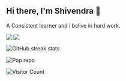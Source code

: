 ## Hi there, I'm Shivendra 👋
A Consistent learner and i belive in hard work.


<img src='https://github-readme-stats.vercel.app/api?username=skjha1&show_icons=true&theme=tokyonight&count_private=true&line_height=40'  align="left" />
<img src='https://github-readme-stats.vercel.app/api/top-langs/?username=skjha1&theme=tokyonight&hide_langs_below=4' align="middle" />



![GitHub streak stats](https://github-readme-streak-stats.herokuapp.com/?user=skjha1)



![Pop repo ](https://github-readme-stats.anuraghazra1.vercel.app/api/pin/?username=skjha1&repo=Data-Structure-Algorithm&theme=material-palenight)

![Visitor Count](https://profile-counter.glitch.me/skjha1/count.svg)


